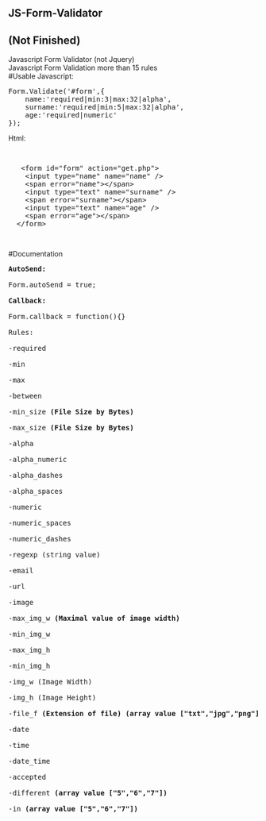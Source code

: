 # <h2>JS-Form-Validator<h2>(Not Finished)<br>
Javascript Form Validator (not Jquery)<br>
Javascript Form Validation more than 15 rules<br>
#Usable
Javascript:
<pre>
Form.Validate('#form',{
	name:'required|min:3|max:32|alpha',
	surname:'required|min:5|max:32|alpha',
	age:'required|numeric'
});
</pre>	
Html:
<pre>
<xmp>
   <form id="form" action="get.php">
	<input type="name" name="name" />
	<span error="name"></span>
	<input type="text" name="surname" />
	<span error="surname"></span>
	<input type="text" name="age" />
	<span error="age"></span>
  </form>
</xmp>
</pre>
#Documentation<br>
<pre>
<strong>AutoSend:</strong><br>
Form.autoSend = true;<br>
<strong>Callback:</strong><br>
Form.callback = function(){}<br>
Rules:<br>
-required<br>
-min<br>
-max<br>
-between<br>
-min_size <strong>(File Size by Bytes)</strong><br>
-max_size <strong>(File Size by Bytes)</strong><br>
-alpha<br>
-alpha_numeric<br>
-alpha_dashes<br>
-alpha_spaces<br>
-numeric<br>
-numeric_spaces<br>
-numeric_dashes<br>
-regexp (string value)<br>
-email<br>
-url<br>
-image<br>
-max_img_w <strong>(Maximal value of image width)</strong><br>
-min_img_w<br>
-max_img_h<br>
-min_img_h<br>
-img_w (Image Width)<br>
-img_h (Image Height)<br>
-file_f <strong>(Extension of file) (array value ["txt","jpg","png"])</strong><br>
-date<br>
-time<br>
-date_time<br>
-accepted<br>
-different <strong>(array value ["5","6","7"])</strong><br>
-in <strong>(array value ["5","6","7"])</strong><br>
</pre>
  
